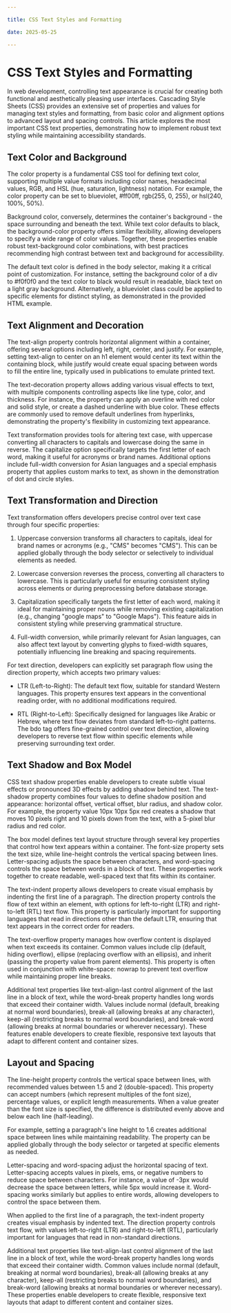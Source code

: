 ```yaml
---

title: CSS Text Styles and Formatting

date: 2025-05-25

---
```



# CSS Text Styles and Formatting

In web development, controlling text appearance is crucial for creating both functional and aesthetically pleasing user interfaces. Cascading Style Sheets (CSS) provides an extensive set of properties and values for managing text styles and formatting, from basic color and alignment options to advanced layout and spacing controls. This article explores the most important CSS text properties, demonstrating how to implement robust text styling while maintaining accessibility standards.


## Text Color and Background

The color property is a fundamental CSS tool for defining text color, supporting multiple value formats including color names, hexadecimal values, RGB, and HSL (hue, saturation, lightness) notation. For example, the color property can be set to blueviolet, #ff00ff, rgb(255, 0, 255), or hsl(240, 100%, 50%).

Background color, conversely, determines the container's background - the space surrounding and beneath the text. While text color defaults to black, the background-color property offers similar flexibility, allowing developers to specify a wide range of color values. Together, these properties enable robust text-background color combinations, with best practices recommending high contrast between text and background for accessibility.

The default text color is defined in the body selector, making it a critical point of customization. For instance, setting the background color of a div to #f0f0f0 and the text color to black would result in readable, black text on a light gray background. Alternatively, a blueviolet class could be applied to specific elements for distinct styling, as demonstrated in the provided HTML example.


## Text Alignment and Decoration

The text-align property controls horizontal alignment within a container, offering several options including left, right, center, and justify. For example, setting text-align to center on an h1 element would center its text within the containing block, while justify would create equal spacing between words to fill the entire line, typically used in publications to emulate printed text.

The text-decoration property allows adding various visual effects to text, with multiple components controlling aspects like line type, color, and thickness. For instance, the property can apply an overline with red color and solid style, or create a dashed underline with blue color. These effects are commonly used to remove default underlines from hyperlinks, demonstrating the property's flexibility in customizing text appearance.

Text transformation provides tools for altering text case, with uppercase converting all characters to capitals and lowercase doing the same in reverse. The capitalize option specifically targets the first letter of each word, making it useful for acronyms or brand names. Additional options include full-width conversion for Asian languages and a special emphasis property that applies custom marks to text, as shown in the demonstration of dot and circle styles.


## Text Transformation and Direction

Text transformation offers developers precise control over text case through four specific properties:

1. Uppercase conversion transforms all characters to capitals, ideal for brand names or acronyms (e.g., "CMS" becomes "CMS"). This can be applied globally through the body selector or selectively to individual elements as needed.

2. Lowercase conversion reverses the process, converting all characters to lowercase. This is particularly useful for ensuring consistent styling across elements or during preprocessing before database storage.

3. Capitalization specifically targets the first letter of each word, making it ideal for maintaining proper nouns while removing existing capitalization (e.g., changing "google maps" to "Google Maps"). This feature aids in consistent styling while preserving grammatical structure.

4. Full-width conversion, while primarily relevant for Asian languages, can also affect text layout by converting glyphs to fixed-width squares, potentially influencing line breaking and spacing requirements.

For text direction, developers can explicitly set paragraph flow using the direction property, which accepts two primary values:

- LTR (Left-to-Right): The default text flow, suitable for standard Western languages. This property ensures text appears in the conventional reading order, with no additional modifications required.

- RTL (Right-to-Left): Specifically designed for languages like Arabic or Hebrew, where text flow deviates from standard left-to-right patterns. The bdo tag offers fine-grained control over text direction, allowing developers to reverse text flow within specific elements while preserving surrounding text order.


## Text Shadow and Box Model

CSS text shadow properties enable developers to create subtle visual effects or pronounced 3D effects by adding shadow behind text. The text-shadow property combines four values to define shadow position and appearance: horizontal offset, vertical offset, blur radius, and shadow color. For example, the property value 10px 10px 5px red creates a shadow that moves 10 pixels right and 10 pixels down from the text, with a 5-pixel blur radius and red color.

The box model defines text layout structure through several key properties that control how text appears within a container. The font-size property sets the text size, while line-height controls the vertical spacing between lines. Letter-spacing adjusts the space between characters, and word-spacing controls the space between words in a block of text. These properties work together to create readable, well-spaced text that fits within its container.

The text-indent property allows developers to create visual emphasis by indenting the first line of a paragraph. The direction property controls the flow of text within an element, with options for left-to-right (LTR) and right-to-left (RTL) text flow. This property is particularly important for supporting languages that read in directions other than the default LTR, ensuring that text appears in the correct order for readers.

The text-overflow property manages how overflow content is displayed when text exceeds its container. Common values include clip (default, hiding overflow), ellipse (replacing overflow with an ellipsis), and inherit (passing the property value from parent elements). This property is often used in conjunction with white-space: nowrap to prevent text overflow while maintaining proper line breaks.

Additional text properties like text-align-last control alignment of the last line in a block of text, while the word-break property handles long words that exceed their container width. Values include normal (default, breaking at normal word boundaries), break-all (allowing breaks at any character), keep-all (restricting breaks to normal word boundaries), and break-word (allowing breaks at normal boundaries or wherever necessary). These features enable developers to create flexible, responsive text layouts that adapt to different content and container sizes.


## Layout and Spacing

The line-height property controls the vertical space between lines, with recommended values between 1.5 and 2 (double-spaced). This property can accept numbers (which represent multiples of the font size), percentage values, or explicit length measurements. When a value greater than the font size is specified, the difference is distributed evenly above and below each line (half-leading).

For example, setting a paragraph's line height to 1.6 creates additional space between lines while maintaining readability. The property can be applied globally through the body selector or targeted at specific elements as needed.

Letter-spacing and word-spacing adjust the horizontal spacing of text. Letter-spacing accepts values in pixels, ems, or negative numbers to reduce space between characters. For instance, a value of -3px would decrease the space between letters, while 5px would increase it. Word-spacing works similarly but applies to entire words, allowing developers to control the space between them.

When applied to the first line of a paragraph, the text-indent property creates visual emphasis by indented text. The direction property controls text flow, with values left-to-right (LTR) and right-to-left (RTL), particularly important for languages that read in non-standard directions.

Additional text properties like text-align-last control alignment of the last line in a block of text, while the word-break property handles long words that exceed their container width. Common values include normal (default, breaking at normal word boundaries), break-all (allowing breaks at any character), keep-all (restricting breaks to normal word boundaries), and break-word (allowing breaks at normal boundaries or wherever necessary). These properties enable developers to create flexible, responsive text layouts that adapt to different content and container sizes.

